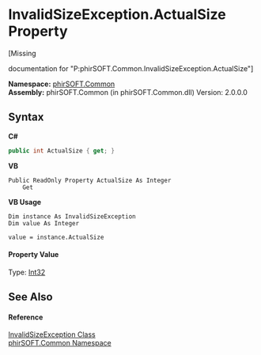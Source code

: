 # InvalidSizeException.ActualSize Property 
 

\[Missing <summary> documentation for "P:phirSOFT.Common.InvalidSizeException.ActualSize"\]

**Namespace:**&nbsp;<a href="e822f0a1-f524-76ce-c72d-9a62b8c4e673">phirSOFT.Common</a><br />**Assembly:**&nbsp;phirSOFT.Common (in phirSOFT.Common.dll) Version: 2.0.0.0

## Syntax

**C#**<br />
``` C#
public int ActualSize { get; }
```

**VB**<br />
``` VB
Public ReadOnly Property ActualSize As Integer
	Get
```

**VB Usage**<br />
``` VB Usage
Dim instance As InvalidSizeException
Dim value As Integer

value = instance.ActualSize

```


#### Property Value
Type: <a href="http://msdn2.microsoft.com/en-us/library/td2s409d" target="_blank">Int32</a>

## See Also


#### Reference
<a href="e2f2c151-0226-3f11-1ac9-0d2c03ac0c3c">InvalidSizeException Class</a><br /><a href="e822f0a1-f524-76ce-c72d-9a62b8c4e673">phirSOFT.Common Namespace</a><br />